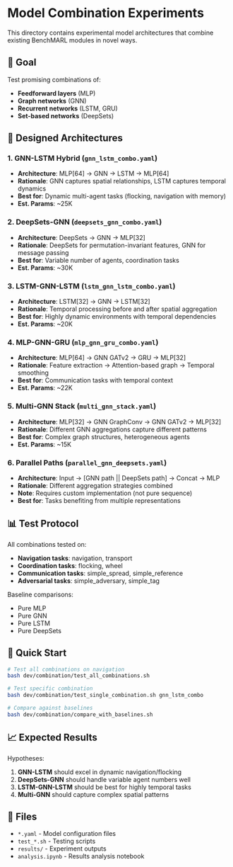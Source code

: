 # Model Combination Experiments

This directory contains experimental model architectures that combine existing BenchMARL modules in novel ways.

## 🎯 Goal

Test promising combinations of:
- **Feedforward layers** (MLP)
- **Graph networks** (GNN)
- **Recurrent networks** (LSTM, GRU)
- **Set-based networks** (DeepSets)

## 🧠 Designed Architectures

### 1. **GNN-LSTM Hybrid** (`gnn_lstm_combo.yaml`)
- **Architecture**: MLP[64] → GNN → LSTM → MLP[64]
- **Rationale**: GNN captures spatial relationships, LSTM captures temporal dynamics
- **Best for**: Dynamic multi-agent tasks (flocking, navigation with memory)
- **Est. Params**: ~25K

### 2. **DeepSets-GNN** (`deepsets_gnn_combo.yaml`)
- **Architecture**: DeepSets → GNN → MLP[32]
- **Rationale**: DeepSets for permutation-invariant features, GNN for message passing
- **Best for**: Variable number of agents, coordination tasks
- **Est. Params**: ~30K

### 3. **LSTM-GNN-LSTM** (`lstm_gnn_lstm_combo.yaml`)
- **Architecture**: LSTM[32] → GNN → LSTM[32]
- **Rationale**: Temporal processing before and after spatial aggregation
- **Best for**: Highly dynamic environments with temporal dependencies
- **Est. Params**: ~20K

### 4. **MLP-GNN-GRU** (`mlp_gnn_gru_combo.yaml`)
- **Architecture**: MLP[64] → GNN GATv2 → GRU → MLP[32]
- **Rationale**: Feature extraction → Attention-based graph → Temporal smoothing
- **Best for**: Communication tasks with temporal context
- **Est. Params**: ~22K

### 5. **Multi-GNN Stack** (`multi_gnn_stack.yaml`)
- **Architecture**: MLP[32] → GNN GraphConv → GNN GATv2 → MLP[32]
- **Rationale**: Different GNN aggregations capture different patterns
- **Best for**: Complex graph structures, heterogeneous agents
- **Est. Params**: ~15K

### 6. **Parallel Paths** (`parallel_gnn_deepsets.yaml`)
- **Architecture**: Input → [GNN path || DeepSets path] → Concat → MLP
- **Rationale**: Different aggregation strategies combined
- **Note**: Requires custom implementation (not pure sequence)
- **Best for**: Tasks benefiting from multiple representations

## 📊 Test Protocol

All combinations tested on:
- **Navigation tasks**: navigation, transport
- **Coordination tasks**: flocking, wheel
- **Communication tasks**: simple_spread, simple_reference
- **Adversarial tasks**: simple_adversary, simple_tag

Baseline comparisons:
- Pure MLP
- Pure GNN
- Pure LSTM
- Pure DeepSets

## 🚀 Quick Start

```bash
# Test all combinations on navigation
bash dev/combination/test_all_combinations.sh

# Test specific combination
bash dev/combination/test_single_combination.sh gnn_lstm_combo

# Compare against baselines
bash dev/combination/compare_with_baselines.sh
```

## 📈 Expected Results

Hypotheses:
1. **GNN-LSTM** should excel in dynamic navigation/flocking
2. **DeepSets-GNN** should handle variable agent numbers well
3. **LSTM-GNN-LSTM** should be best for highly temporal tasks
4. **Multi-GNN** should capture complex spatial patterns

## 📁 Files

- `*.yaml` - Model configuration files
- `test_*.sh` - Testing scripts
- `results/` - Experiment outputs
- `analysis.ipynb` - Results analysis notebook
